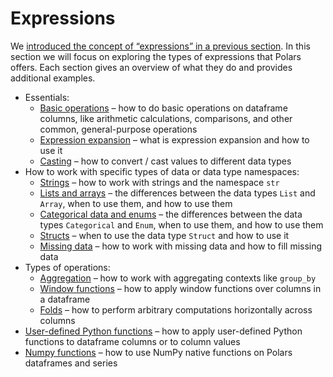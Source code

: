 # Expressions

We [introduced the concept of “expressions” in a previous section](../concepts/expressions-and-contexts.md#expressions).
In this section we will focus on exploring the types of expressions that Polars offers.
Each section gives an overview of what they do and provides additional examples.

- Essentials:
    - [Basic operations](basic-operations.md) – how to do basic operations on dataframe columns, like arithmetic calculations, comparisons, and other common, general-purpose operations
    - [Expression expansion](expression-expansion.md) – what is expression expansion and how to use it
    - [Casting](casting.md) – how to convert / cast values to different data types
- How to work with specific types of data or data type namespaces:
    - [Strings](strings.md) – how to work with strings and the namespace `str`
    - [Lists and arrays](lists-and-arrays.md) – the differences between the data types `List` and `Array`, when to use them, and how to use them
    - [Categorical data and enums](categorical-data-and-enums.md) – the differences between the data types `Categorical` and `Enum`, when to use them, and how to use them
    - [Structs](structs.md) – when to use the data type `Struct` and how to use it
    - [Missing data](missing-data.md) – how to work with missing data and how to fill missing data
- Types of operations:
    - [Aggregation](aggregation.md) – how to work with aggregating contexts like `group_by`
    - [Window functions](window-functions.md) – how to apply window functions over columns in a dataframe
    - [Folds](folds.md) – how to perform arbitrary computations horizontally across columns
- [User-defined Python functions](user-defined-python-functions.md) – how to apply user-defined Python functions to dataframe columns or to column values
- [Numpy functions](numpy-functions.md) – how to use NumPy native functions on Polars dataframes and series
